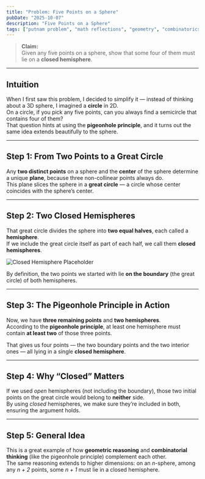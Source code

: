```yaml
---
title: "Problem: Five Points on a Sphere"
pubDate: "2025-10-07"
description: "Five Points on a Sphere"
tags: ["putnam problem", "math reflections", "geometry", "combinatorics"]
---
```


> **Claim:**  
> Given any five points on a sphere, show that some four of them must lie on a **closed hemisphere**.

---

## Intuition

When I first saw this problem, I decided to simplify it — instead of thinking about a 3D sphere, I imagined a **circle** in 2D.  
On a circle, if you pick any five points, can you always find a semicircle that contains four of them?  
That question hints at using the **pigeonhole principle**, and it turns out the same idea extends beautifully to the sphere.

---

## Step 1: From Two Points to a Great Circle

Any **two distinct points** on a sphere and the **center** of the sphere determine a unique **plane**, because three non-collinear points always do.  
This plane slices the sphere in a **great circle** — a circle whose center coincides with the sphere’s center.

---

## Step 2: Two Closed Hemispheres

That great circle divides the sphere into **two equal halves**, each called a **hemisphere**.  
If we include the great circle itself as part of each half, we call them **closed hemispheres**.

![Closed Hemisphere Placeholder](/images/closed-hemisphere.png)

By definition, the two points we started with lie **on the boundary** (the great circle) of both hemispheres.

---

## Step 3: The Pigeonhole Principle in Action

Now, we have **three remaining points** and **two hemispheres**.  
According to the **pigeonhole principle**, at least one hemisphere must contain **at least two** of those three points.

That gives us four points — the two boundary points and the two interior ones — all lying in a single **closed hemisphere**.

---

## Step 4: Why “Closed” Matters

If we used *open* hemispheres (not including the boundary), those two initial points on the great circle would belong to **neither** side.  
By using *closed* hemispheres, we make sure they’re included in both, ensuring the argument holds.

---

## Step 5: General Idea

This is a great example of how **geometric reasoning** and **combinatorial thinking** (like the pigeonhole principle) complement each other.  
The same reasoning extends to higher dimensions: on an *n*-sphere, among any *n + 2* points, some *n + 1* must lie in a closed hemisphere.
